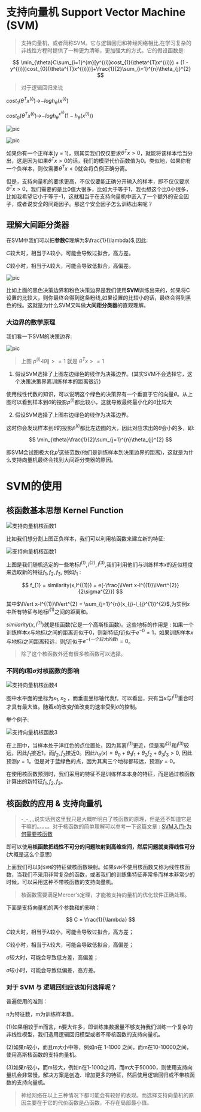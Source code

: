 # 支持向量机 Support Vector Machine  (SVM)

>支持向量机，或者简称SVM。它与逻辑回归和神经网络相比,在学习复杂的非线性方程时提供了一种更为清晰，更加强大的方式。它的假设函数是:


$$
\min_{\theta}C\sum_{i=1}^{m}[y^{(i)}cost_{1}(\theta^{T}x^{(i)}) + (1 - y^{(i)})cost_{0}(\theta^{T}x^{(i)})]+\frac{1}{2}\sum_{i=1}^{n}\theta_{j}^{2}
$$

>对于逻辑回归来说

$cost_{1}(\theta^{T}x^{(i)})$->$-logh_{\theta}({x^{(i)})}$

$cost_{0}(\theta^{T}x^{(i)})$->$-logh_{\theta}^{x^{(i)}}(1-h_{\theta}(x^{(i)}))$

![pic](pic/svmLogicToCost.png)

![pic](pic/svmCost.png)

如果你有一个正样本(y = 1)，则其实我们仅仅要求$\theta^{T}x > 0$，就能将该样本恰当分出，这是因为如果$\theta^{T}x > 0$的话，我们的模型代价函数值为0。类似地，如果你有一个负样本，则仅需要$\theta^{T}x < 0$就会将负例正确分离。

但是，支持向量机的要求更高，不仅仅要能正确分开输入的样本，即不仅仅要求$\theta^{T}x > 0$，我们需要的是比0值大很多，比如大于等于1，我也想这个比0小很多，比如我希望它小于等于-1，这就相当于在支持向量机中嵌入了一个额外的安全因子，或者说安全的间距因子。那这个安全因子怎么训练出来呢？

## 理解大间距分类器

在SVM中我们可以把**参数C**理解为$\frac{1}{\lambda}$,因此:

$C$较大时，相当于$\lambda$较小，可能会导致过拟合，高方差。

$C$较小时，相当于$\lambda$较大，可能会导致低拟合，高偏差。

![pic](pic/svmCparams.png)

比如上面的黑色决策边界和粉色决策边界是我们使用**SVM**训练出来的，如果将C设置的比较大，则你最终会得到这条粉线,如果设置的比较小的话，最终会得到黑色的线。这就是为什么SVM又叫做**大间距分类器**的直观理解。


### 大边界的数学原理

我们看一下SVM的决策边界:

![pic](pic/svmDecisionBoundary.png)


>上图 $p^{(i)}\centerdot \lVert\theta\lVert >= 1$ 就是 $\theta^{T}x >= 1$


1. 假设SVM选择了上图左边绿色的线作为决策边界。(其实SVM不会选择它，这个决策决策界离训练样本的距离很近)

使用线性代数的知识，可以说明这个绿色的决策界有一个垂直于它的向量$\theta$。从上图可以看到样本到$\theta$的投影$p^{(i)}$都比较小，这就导致最终最小化的$\theta$比较大

2. 假设SVM选择了上图右边绿色的线作为决策边界。

这时你会发现样本到$\theta$的投影$p^{(i)}$都比左边图的大，因此对应求出的$\theta$会小的多，即:

$$
\min_{\theta}\frac{1}{2}\sum_{j=1}^{n}\theta_{j}^{2}
$$

即SVM会试图极大化$p^{i}$这些范数(他们是训练样本到决策边界的距离)，这就是为什么支持向量机最终会找到大间距分类器的原因。


# SVM的使用

## 核函数基本思想 Kernel Function

![支持向量机核函数1](pic/支持向量机核函数1.png)

比如我们想分割上图正负样本，我们可以利用核函数来建立新的特征:

![支持向量机核函数1](pic/支持向量机核函数2.png)


上图是我们随机选定的一些地标$l^{(1)},l^{(2)},l^{(3)}$,我们利用他们与训练样本$x$的近似程度来选取新的特征$f_{1}, f_{2}, f_{3}$, 例如$f_{1}$ :

$$
f_{1} = similarity(x,l^{(1)}) = e(-\frac{\lVert x-l^{(1)}\lVert^{2}}{2\sigma^{2}})
$$

其中$\lVert x-l^{(1)}\lVert^{2} = \sum_{j=1}^{n}(x_{j}-l_{j}^{1})^{2}$,为实例$x$中所有特征与地标$l^{(1)}$之间的距离和。

$similarity(x,l^{(1)})$就是核函数(它是一个高斯核函数)。这些地标的作用是 : 如果一个训练样本$x$与地标$l$之间的距离近似于0，则新特征$f$近似于$e^{-0} = 1$，如果训练样本$x$与地标$l$之间距离较远，则$f$近似于$e^{-(一个较大的数)}=0$。

>除了这个核函数外还有很多核函数可以选择。


### 不同的$l$和$\sigma$对核函数的影响

![支持向量机核函数4](pic/支持向量机核函数4.png)

图中水平面的坐标为$x_{1}, x_{2}$ ，而垂直坐标轴代表$f$。可以看出，只有当$x$与$l^{(1)}$重合时才具有最大值。随着$x$的改变$f$值改变的速率受到$\sigma$的控制。

举个例子:

![支持向量机核函数3](pic/支持向量机核函数3.jpg)

在上图中，当样本处于洋红色的点位置处，因为其离$l^{(1)}$更近，但是离$l^{(2)}$和$l^{(3)}$较远，因此$f_{1}$接近1，而$f_{2}, f_{3}$接近0。因此$h_{\theta}(x)=\theta_{0}+\theta_{1}f_{1}+\theta_{2}f_{2}+\theta_{3}f_{3} > 0$, 因此预测$y=1$。但是对于蓝绿色的点，因为其离三个地标都较远，预测$y=0$。

在使用核函数预测时，我们采用的特征不是训练样本本身的特征，而是通过核函数计算出的新特征$f_{1},f_{2}, f_{3}$。

## 核函数的应用 & 支持向量机

> -_-,,,,说实话到这里我只是大概听明白了核函数的原理，但是还不知道它是干嘛的。。。。。对于核函数的简单理解可以参考一下这篇文章 : [SVM入门-为何需要核函数](http://www.blogjava.net/zhenandaci/archive/2009/03/06/258288.html)


即可以使用**核函数把线性不可分的问题映射到高维空间，然后问题就变得线性可分**(大概是这么个意思)

上面我们可以对`SVM`的特征做核函数映射。如果`SVM`不使用核函数又称为线性核函数，当我们不采用非常复杂的函数，或者我们的训练集特征非常多而样本非常少的时候，可以采用这种不带核函数的支持向量机。

>核函数需要满足Mercer's定理，才能被支持向量机的优化软件正确处理。


下面是支持向量机的两个参数和的影响：

$$
C = \frac{1}{\lambda}
$$

$C$较大时，相当于$\lambda$较小，可能会导致过拟合，高方差；

$C$较小时，相当于$\lambda$较大，可能会导致低拟合，高偏差；

$\sigma$较大时，可能会导致低方差，高偏差；

$\sigma$较小时，可能会导致低偏差，高方差。

### 对于 SVM 与 逻辑回归应该如何选择呢？

普遍使用的准则：

n为特征数，m为训练样本数。

(1)如果相较于m而言，n要大许多，即训练集数据量不够支持我们训练一个复杂的非线性模型，我们选用逻辑回归模型或者不带核函数的支持向量机。

(2)如果n较小，而且m大小中等，例如n在 1-1000 之间，而m在10-10000之间，使用高斯核函数的支持向量机。

(3)如果n较小，而m较大，例如n在1-1000之间，而m大于50000，则使用支持向量机会非常慢，解决方案是创造、增加更多的特征，然后使用逻辑回归或不带核函数的支持向量机。

>神经网络在以上三种情况下都可能会有较好的表现。而选择支持向量机的原因主要在于它的代价函数是凸函数，不存在局部最小值。

